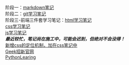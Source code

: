 阶段一：[markdown笔记](https://github.com/shenzaoyi/Tasks/blob/main/Markdown%20%E5%AD%A6%E4%B9%A0%E7%AC%94%E8%AE%B0.md)</br>
阶段二：[git学习笔记](https://github.com/shenzaoyi/Tasks/blob/main/%E5%85%B3%E4%BA%8EGit%E7%9A%84%E5%AD%A6%E4%B9%A0%E7%AC%94%E8%AE%B0.md)</br>
阶段三-前端三件套学习笔记：[html学习笔记](https://github.com/shenzaoyi/Tasks/blob/main/html%E7%9B%B8%E5%85%B3%E5%AD%A6%E4%B9%A0%E7%AC%94%E8%AE%B0.md)</br>
[css学习笔记](https://github.com/shenzaoyi/Tasks/blob/main/CSS%E5%AD%A6%E4%B9%A0%E7%AC%94%E8%AE%B0.md)</br>
[js学习笔记](https://github.com/shenzaoyi/Tasks/blob/main/javascrip%20%E5%AD%A6%E4%B9%A0%E7%AC%94%E8%AE%B0.md)</br>
***最近较忙，笔记尚在施工中，可能会迟到，但绝对不会没得！***</br>
[新增css的定位机制，加在css笔记中](https://github.com/shenzaoyi/Tasks/blob/f36367ab8081d4cb5e04176a4dad4e0fbae62a8a/CSS%E5%AD%A6%E4%B9%A0%E7%AC%94%E8%AE%B0.md)</br>
[Geek招新官网](https://shenzaoyi.github.io/)<br>
[PythonLearing](PythonLearing)
